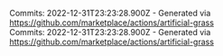 Commits: 2022-12-31T23:23:28.900Z - Generated via https://github.com/marketplace/actions/artificial-grass
<br>
Commits: 2022-12-31T23:23:28.900Z - Generated via https://github.com/marketplace/actions/artificial-grass
<br>
